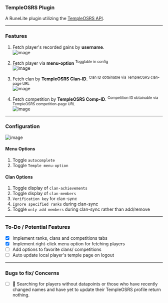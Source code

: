 ### TempleOSRS Plugin
A RuneLite plugin utilizing the [TempleOSRS API](https://templeosrs.com/api_doc.php). <br>
- - -
### Features
1. Fetch player's recorded gains by **username**. <br>
  ![image](https://user-images.githubusercontent.com/60162255/170362329-212ec277-db30-4e3b-b590-babed7ba2d16.png)

2. Fetch player via **menu-option** <sup>Togglable in config</sup> <br>
  ![image](https://user-images.githubusercontent.com/60162255/172024020-49c2df01-ce6e-47a5-9571-c3dad2a03714.png)

3. Fetch clan by **TempleOSRS Clan-ID**. <sup>Clan ID obtainable via TempleOSRS clan-page URL</sup> <br>
  ![image](https://user-images.githubusercontent.com/60162255/170362348-d1b1774e-e918-4d8f-8e1e-9dc5173d21bb.png)

4. Fetch competition by **TempleOSRS Comp-ID**. <sup>Competition ID obtainable via TempleOSRS competition-page URL</sup> <br>
  ![image](https://user-images.githubusercontent.com/60162255/170364287-95dc2423-add6-4564-ba8e-ea04a201b9c5.png)
- - -
### Configuration
  ![image](https://user-images.githubusercontent.com/60162255/172024203-b56cefa6-6d7b-44dd-8625-c95b04c734dc.png)

#### Menu Options
  1. Toggle `autocomplete`
  2. Toggle `Temple menu-option`
#### Clan Options
  1. Toggle display of `clan-achievements`
  2. Toggle display of `clan-members`
  3. `Verification key` for clan-sync
  4. `Ignore specified ranks` during clan-sync
  5. Toggle `only add members` during clan-sync rather than add/remove
- - -
### To-Do / Potential Features
- [x] Implement ranks, clans and competitions tabs
- [x] Implement right-click menu option for fetching players
- [ ] Add options to favorite clans/ competitions
- [ ] Auto update local player's temple page on logout
- - -
### Bugs to fix/ Concerns
- [ ] 🐛 Searching for players without datapoints or those who have recently changed names and have yet to update their TempleOSRS profile return nothing.
